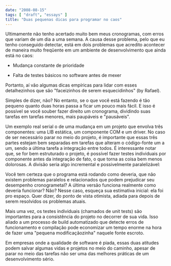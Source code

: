 ```yaml
---
date: "2008-08-15"
tags: [ "draft", "essays" ]
title: "Duas pequenas dicas para programar no caos"
---
```

Ultimamente não tenho acertado muito bem meus cronogramas, com erros que variam de um dia a uma semana. A causa desse problema, pelo que eu tenho conseguido detectar, está em dois problemas que acredito acontecer de maneira muito freqüente em um ambiente de desenvolvimento que ainda está no caos:

	
  * Mudança constante de prioridade

	
  * Falta de testes básicos no software antes de mexer

Portanto, aí vão algumas dicas empíricas para lidar com esses detalhezinhos que são "faceizinhos de serem esquecidinhos" (by Rafael).

Simples de dizer, não? No entanto, se o que você está fazendo é tão pequeno quanto duas horas passa a ficar um pouco mais fácil. E isso é possível se você souber fazer direito um cronograma, dividindo suas tarefas em tarefas menores, mais paupáveis e "pausáveis".

Um exemplo real serial o de uma mudança em um projeto que envolva três componentes: uma LIB estática, um componente COM e um driver. No caso de ser necessário parar no meio do projeto, é importante que essas três partes estejam bem separadas em tarefas que alteram o código-fonte um a um, sendo a última tarefa a integração entre todos. É interessante notar que, se for bem estruturado o projeto, é possível fazer testes individuais por componente antes da integração de fato, o que torna as coisa bem menos dolorosas. A divisão seria algo incremental e possivelmente paralelizável:

Você tem certeza que o programa está rodando como deveria, que não existem problemas paralelos e relacionados que podem prejudicar seu desempenho cronogrametal? A última versão funciona realmente como deveria funcionar? Não? Nesse caso, esqueça sua estimativa inicial: ela foi pro espaço. Quer dizer, do ponto de vista otimista, adiada para depois de serem resolvidos os problemas atuais.

Mais uma vez, os testes individuais (chamados de unit tests) são importantes para a consistência do projeto no decorrer de sua vida. Isso aliado a um processo de build automatizado que detecte erros de funcionamento e compilação pode economizar um tempo enorme na hora de fazer uma "pequena modificaçãozinha" naquele fonte escroto.

Em empresas onde a qualidade de software é piada, essas duas atitudes podem salvar algumas vidas e projetos no meio do caminho, apesar de parar no meio das tarefas não ser uma das melhores práticas de um desenvolvimento sério.
